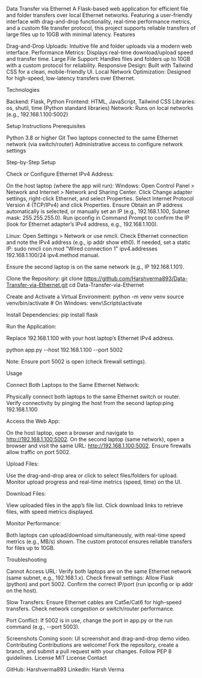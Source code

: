 Data Transfer via Ethernet
A Flask-based web application for efficient file and folder transfers over local Ethernet networks. Featuring a user-friendly interface with drag-and-drop functionality, real-time performance metrics, and a custom file transfer protocol, this project supports reliable transfers of large files up to 10GB with minimal latency.
Features

Drag-and-Drop Uploads: Intuitive file and folder uploads via a modern web interface.
Performance Metrics: Displays real-time download/upload speed and transfer time.
Large File Support: Handles files and folders up to 10GB with a custom protocol for reliability.
Responsive Design: Built with Tailwind CSS for a clean, mobile-friendly UI.
Local Network Optimization: Designed for high-speed, low-latency transfers over Ethernet.

Technologies

Backend: Flask, Python
Frontend: HTML, JavaScript, Tailwind CSS
Libraries: os, shutil, time (Python standard libraries)
Network: Runs on local networks (e.g., 192.168.1.100:5002)

Setup Instructions
Prerequisites

Python 3.8 or higher
Git
Two laptops connected to the same Ethernet network (via switch/router)
Administrative access to configure network settings

Step-by-Step Setup

Check or Configure Ethernet IPv4 Address:

On the host laptop (where the app will run):
Windows:
Open Control Panel > Network and Internet > Network and Sharing Center.
Click Change adapter settings, right-click Ethernet, and select Properties.
Select Internet Protocol Version 4 (TCP/IPv4) and click Properties.
Ensure Obtain an IP address automatically is selected, or manually set an IP (e.g., 192.168.1.100, Subnet mask: 255.255.255.0).
Run ipconfig in Command Prompt to confirm the IP (look for Ethernet adapter’s IPv4 address, e.g., 192.168.1.100).


Linux:
Open Settings > Network or use nmcli.
Check Ethernet connection and note the IPv4 address (e.g., ip addr show eth0).
If needed, set a static IP: sudo nmcli con mod "Wired connection 1" ipv4.addresses 192.168.1.100/24 ipv4.method manual.




Ensure the second laptop is on the same network (e.g., IP 192.168.1.101).


Clone the Repository:
git clone https://github.com/Harshverma893/Data-Transfer-via-Ethernet.git
cd Data-Transfer-via-Ethernet


Create and Activate a Virtual Environment:
python -m venv venv
source venv/bin/activate  # On Windows: venv\Scripts\activate


Install Dependencies:
pip install flask


Run the Application:

Replace 192.168.1.100 with your host laptop’s Ethernet IPv4 address.

python app.py --host 192.168.1.100 --port 5002


Note: Ensure port 5002 is open (check firewall settings).



Usage

Connect Both Laptops to the Same Ethernet Network:

Physically connect both laptops to the same Ethernet switch or router.
Verify connectivity by pinging the host from the second laptop:ping 192.168.1.100




Access the Web App:

On the host laptop, open a browser and navigate to http://192.168.1.100:5002.
On the second laptop (same network), open a browser and visit the same URL: http://192.168.1.100:5002.
Ensure firewalls allow traffic on port 5002.


Upload Files:

Use the drag-and-drop area or click to select files/folders for upload.
Monitor upload progress and real-time metrics (speed, time) on the UI.


Download Files:

View uploaded files in the app’s file list.
Click download links to retrieve files, with speed metrics displayed.


Monitor Performance:

Both laptops can upload/download simultaneously, with real-time speed metrics (e.g., MB/s) shown.
The custom protocol ensures reliable transfers for files up to 10GB.



Troubleshooting

Cannot Access URL:
Verify both laptops are on the same Ethernet network (same subnet, e.g., 192.168.1.x).
Check firewall settings: Allow Flask (python) and port 5002.
Confirm the correct IP/port (run ipconfig or ip addr on the host).


Slow Transfers:
Ensure Ethernet cables are Cat5e/Cat6 for high-speed transfers.
Check network congestion or switch/router performance.


Port Conflict:
If 5002 is in use, change the port in app.py or the run command (e.g., --port 5003).



Screenshots
Coming soon: UI screenshot and drag-and-drop demo video.
Contributing
Contributions are welcome! Fork the repository, create a branch, and submit a pull request with your changes. Follow PEP 8 guidelines.
License
MIT License
Contact

GitHub: Harshverma893
LinkedIn: Harsh Verma

